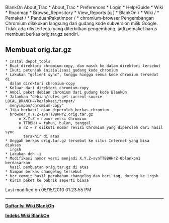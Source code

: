    BlankOn
 About_Trac
    * About_Trac
    * Preferences
    * Login
    * Help/Guide
    * Wiki
    * Roadmap
    * Browse_Repository
    * View_Reports
[q                 ]
    * BlankOn  /
    * Wiki  /
    * Pemaket  /
    * PanduanPaketImpor  /
    * chromium-browser
Pengembangan Chromium dilakukan langsung dari gudang kode subversion milik
Google. Tidak ada rilis tertentu yang diterbitkan pengembang, jadi pemaket
harus membuat berkas orig.tar.gz sendiri.
## Membuat orig.tar.gz
    * Instal depot_tools
    * Buat direktori chromium-copy, dan masuk ke dalam direktori tersebut
    * Ikuti petunjuk ​inisialisasi_gudang_kode_chromium
    * Lakukan "gclient sync", tunggu hingga semua kode chromium tersedot di
      dalam direktori chromium-copy
    * Keluar dari direktori chromium-copy
    * Ambil paket debian chromium dari gudang kode BlankOn
    * Jalankan "debian/rules get-current-source LOCAL_BRANCH=/ke/lokasi/tempat/
      menyimpan/chromium-copy"
    * Jika berhasil akan diperoleh berkas chromium-
      browser_X.Y.Z~svnTTBBHHrZ.orig.tar.gz
          o X.Y.Z = nomor versi Chromium
          o TTBBHH = tahun, bulan, tanggal
          o rZ = r diikuti nomor revisi Chromium yang diperoleh dari hasil sync
            terakhir di atas
    * Unggah berkas orig.tar.gz tersebut ke situs Internet yang bisa diakses
      irgsh
    * Lakukan dch -i
    * Modifikasi nomor versi menjadi X.Y.Z~svnTTBBHHrZ-0blankon1 berdasarkan
      hasil pembuatan orig.tar.gz di atas
    * Simpan berkas changelog tersebut
    * bzr commit hasil perubahan changelog dan beri tag, dorong ke irgsh
    * Kirim paket ke pabrik seperti biasa
Last modified on 05/15/2010 01:23:55 PM
#### 
    
 
 
 
 
 
---
[**Daftar Isi Wiki BlankOn**](/DaftarIsi/README.md)
 
[**Indeks Wiki BlankOn**](/Indeks.md)
